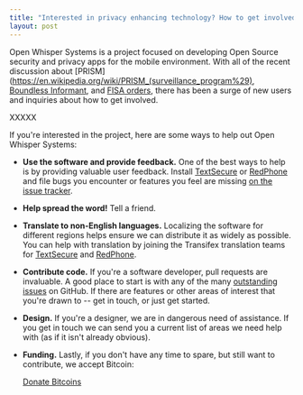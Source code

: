 ```yaml
---
title: "Interested in privacy enhancing technology? How to get involved at Open Whisper Systems."
layout: post
---
```


Open Whisper Systems is a project focused on developing Open Source security and privacy apps for the
mobile environment.  With all of the recent discussion about [PRISM](https://en.wikipedia.org/wiki/PRISM_(surveillance_program%29), 
[Boundless Informant](https://en.wikipedia.org/wiki/Boundless_Informant), and 
[FISA orders](http://www.guardian.co.uk/world/interactive/2013/jun/06/verizon-telephone-data-court-order),
there has been a surge of new users and inquiries about how to get involved.

XXXXX

If you're interested in the project, here are some ways to help out Open Whisper Systems:

* **Use the software and provide feedback.**  One of the best ways to help is by providing valuable user feedback.
  Install [TextSecure](https://play.google.com/store/apps/details?id=org.thoughtcrime.securesms) or
  [RedPhone](https://play.google.com/store/apps/details?id=org.thoughtcrime.redphone) and file bugs you encounter 
  or features you feel are missing [on the issue tracker](https://github.com/whispersystems/textsecure/issues).
* **Help spread the word!** Tell a friend.
* **Translate to non-English languages.**  Localizing the software for different regions helps ensure we can distribute
  it as widely as possible.  You can help with translation by joining the Transifex translation
  teams for [TextSecure](https://transifex.com/projects/p/textsecure-official) and 
  [RedPhone](https://transifex.com/projects/p/redphone).
* **Contribute code.** If you're a software developer, pull requests are invaluable.  A
  good place to start is with any of the many [outstanding issues](https://github.com/whispersystems) on GitHub.
  If there are features or other areas of interest that you're drawn to -- get in touch, or just get started.
* **Design.** If you're a designer, we are in dangerous need of assistance. If you get in touch we can send you
  a current list of areas we need help with (as if it isn't already obvious).
* **Funding.** Lastly, if you don't have any time to spare, but still want to contribute, we accept Bitcoin:
  
  <a class="coinbase-button" data-code="d29fd4c37ca442393e32fdcb95304701" data-button-style="donation_large" href="https://coinbase.com/checkouts/d29fd4c37ca442393e32fdcb95304701">Donate Bitcoins</a>

<script src="https://coinbase.com/assets/button.js" type="text/javascript"> </script>

